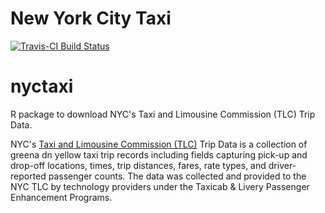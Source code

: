 New York City Taxi
================

[![Travis-CI Build Status](https://travis-ci.org/beanumber/nyctaxi.svg?branch=master)](https://travis-ci.org/beanumber/nyctaxi)

nyctaxi
=======

R package to download NYC's Taxi and Limousine Commission (TLC) Trip Data.

NYC's [Taxi and Limousine Commission (TLC)](http://www.nyc.gov/html/tlc/html/about/trip_record_data.shtml) Trip Data is a collection of greena dn yellow taxi trip records including fields capturing pick-up and drop-off locations, times, trip distances, fares, rate types, and driver-reported passenger counts. The data was collected and provided to the NYC TLC by technology providers under the Taxicab & Livery Passenger Enhancement Programs.
